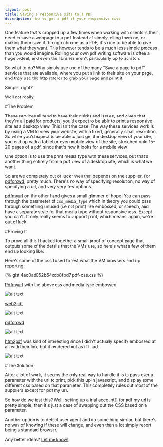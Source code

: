 ```yaml
---
layout: post
title: Saving a responsive site to a PDF
description: How to get a pdf of your responsive site
---
```


One feature that's cropped up a few times when working with clients is their need to save a webpage to a pdf. Instead of simply telling them no, or making them save it through chrome as a PDF, it's nice to be able to give them what they want. This however tends to be a much less simple process than you would imagine. Rolling your own pdf writing software is often a huge ordeal, and even the libraries aren't particularly up to scratch.

So what to do? Why simply use one of the many "Save a page to pdf" services that are available, where you put a link to their site on your page, and they use the http referer to grab your page and print it.

Simple, right?

Well not really.

#The Problem

These services all tend to have their quirks and issues, and given that they're all paid for products, you'd expect to be able to print a responsive site as a desktop view. This isn't the case. The way these services work is by using a VM to view your website, with a fixed, generally small resolution. So while you'd expect to be able to just get the desktop view of your site, you end up with a tablet or even mobile view of the site, stretched onto 15-20 pages of a pdf, since that's how it looks for a mobile view.

One option is to use the print media type with these services, but that's another thing entirely from a pdf view of a desktop site, which is what we want.

So are we completely out of luck? Well that depends on the supplier. For [pdfcrowd](http://pdfcrowd.com), pretty much. There's no way of specifying resolution, no way of specifying a url, and very very few options.

[pdfmyurl](http://pdfmyurl.com) on the other hand gives a small glimmer of hope. You can pass through the parameter of `css_media_type` which in theory you could pass through something unused (i.e not print) like embossed, or speech, and have a separate style for that media type without responsiveness. Except you can't. It only really seems to support print, which means, again, we're out of luck.

#Proving It

To prove all this I hacked together a small proof of concept page that outputs some of the details that the VMs use, so here's what a few of them end up looking like:

Here's some of the css I used to test what the VM browsers end up reporting:

{% gist 4ac0ad052b54ccb8fbd7 pdf-css.css %}

[Pdfmyurl](http://pdfmyurl.com) with the above css and media type embossed

![alt text](http://blog.jordanrobinson.co.uk/public/images/pdfOne.jpg "pdfmyurl")

[web2pdf](http://web2pdfconvert.com)

![alt text](http://blog.jordanrobinson.co.uk/public/images/pdfTwo.jpg "")

[pdfcrowd](http://pdfcrowd.com)

![alt text](http://blog.jordanrobinson.co.uk/public/images/pdfThree.jpg "")

[htm2pdf]() was kind of interesting since I didn't actually specify embossed at all with their link, but it rendered out as if I had.

![alt text](http://blog.jordanrobinson.co.uk/public/images/pdfFour.jpg "")

#The Solution

After a lot of work, it seems the only real way to handle it is to pass over a parameter with the url to print, pick this up in javascript, and display some different css based on that parameter. This completely rules out most of the suppliers except for pdf my url.

So how do we test this? Well, setting up a trial account[] for pdf my url is pretty simple, then it's just a case of swapping out the CSS based on a parameter.

Another option is to detect user agent and do something similar, but there's no way of knowing if these will change, and even then a lot simply report being a standard browser.

Any better ideas? [Let me know!](http://jordanrobinson.co.uk)

